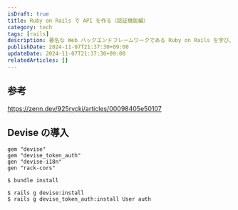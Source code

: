 ```yaml
---
isDraft: true
title: Ruby on Rails で API を作る（認証機能編）
category: tech
tags: [rails]
description: 著名な Web バックエンドフレームワークである Ruby on Rails を学び、 API を作ります。第4回のこの記事では、Devise を使用した認証機能を実装します。 
publishDate: 2024-11-07T21:37:30+09:00
updateDate: 2024-11-07T21:37:30+09:00
relatedArticles: []
---
```


## 参考

https://zenn.dev/925rycki/articles/00098405e50107

## Devise の導入

```ruby:Gemfile
gem "devise"
gem "devise_token_auth"
gen "devise-i18n"
gen "rack-cors"
```

```bash:Gemの更新
$ bundle install
```

```bash:インストールと初期化
$ rails g devise:install
$ rails g devise_token_auth:install User auth
```